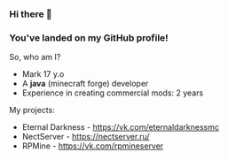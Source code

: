 ### Hi there 👋
### You've landed on my GitHub profile!

So, who am I?
* Mark 17 y.o
* A **java** (minecraft forge) developer
* Experience in creating commercial mods: 2 years

My projects:
* Eternal Darkness - https://vk.com/eternaldarknessmc
* NectServer - https://nectserver.ru/
* RPMine - https://vk.com/rpmineserver
